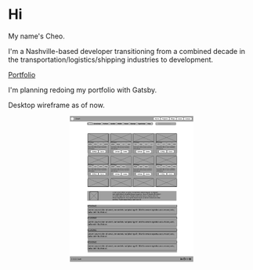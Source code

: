 # Hi

My name's Cheo.

I'm a Nashville-based developer transitioning from a combined decade in the transportation/logistics/shipping industries to development. 

[Portfolio](https://cheor.github.io/portfolio/)

I'm planning redoing my portfolio with Gatsby.

Desktop wireframe as of now.
<!--
![Wireframe-Desktop](https://raw.githubusercontent.com/CheoR/portfolio/3198e1d8a2c0bb506466fd05f8536a40abebcec5/assets/images/wireframe_desktop.png)
-->

<p align="center" width="100%">
<img
	src="./assets/images/wireframe_desktop.png"
	alt="Desktop wireframe"
	style="margin: 0 auto; width: 50%"
/>
</p>

